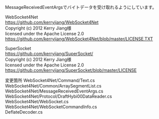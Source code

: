 MessageReceivedEventArgsでバイトデータを受け取れるようにしています。

WebSocket4Net  
<https://github.com/kerryjiang/WebSocket4Net>  
Copyright (c) 2012 Kerry Jiang様  
licensed under the Apache License 2.0  
<https://github.com/kerryjiang/WebSocket4Net/blob/master/LICENSE.TXT>  
  
SuperSocket  
<https://github.com/kerryjiang/SuperSocket/>  
Copyright (c) 2012 Kerry Jiang様  
licensed under the Apache License 2.0  
<https://github.com/kerryjiang/SuperSocket/blob/master/LICENSE>  

変更箇所
WebSocket4Net/Command/Text.cs  
WebSocket4Net/Common/ArraySegmentList.cs  
WebSocket4Net/MessageReceivedEventArgs.cs  
WebSocket4Net/Protocol/DraftHybi00DataReader.cs  
WebSocket4Net/WebSocket.cs  
WebSocket4Net/WebSocketCommandInfo.cs  
DeflateDecoder.cs
